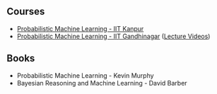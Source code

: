 ## Courses
- [Probabilistic Machine Learning - IIT Kanpur](https://www.cse.iitk.ac.in/users/piyush/courses/pml_autumn22/pml.html)
- [Probabilistic Machine Learning - IIT Gandhinagar](https://nipunbatra.github.io/pml2023/) ([Lecture Videos](https://youtube.com/playlist?list=PLftoLyLEwECBEJyfRBJoSBd0UaTjEcs3I&si=uN0dZTynYudtIN2H))

## Books
- Probabilistic Machine Learning - Kevin Murphy
- Bayesian Reasoning and Machine Learning - David Barber
